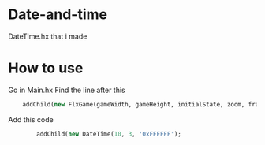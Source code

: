 # Date-and-time
DateTime.hx that i made

# How to use
Go in Main.hx Find the line after this
```haxe
    addChild(new FlxGame(gameWidth, gameHeight, initialState, zoom, framerate, framerate, skipSplash, startFullscreen));
```
Add this code
```haxe
		addChild(new DateTime(10, 3, '0xFFFFFF');
```
